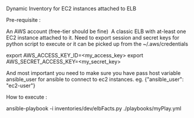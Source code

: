 
Dynamic Inventory for EC2 instances attached to ELB

Pre-requisite : 

An AWS account (free-tier should be fine) 
A classic ELB with at-least one EC2 instance attached to it.
Need to export session and secret keys for python script to execute or it can be picked up from the ~/.aws/credentials

export AWS_ACCESS_KEY_ID=<my_access_key>
export AWS_SECRET_ACCESS_KEY=<my_secret_key>

And most important you need to make sure you have pass host variable ansible_user for ansible to connect to ec2 instances. eg. {"ansible_user": "ec2-user"}

How to execute : 

ansible-playbook -i inventories/dev/elbFacts.py ./playbooks/myPlay.yml
